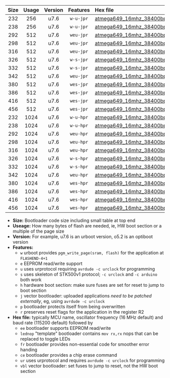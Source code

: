 |Size|Usage|Version|Features|Hex file|
|:-:|:-:|:-:|:-:|:--|
|232|256|u7.6|`w-u-jpr`|[atmega649_16mhz_38400bps_ur_vbl.hex](https://raw.githubusercontent.com/stefanrueger/urboot/main//atmega649_16mhz_38400bps_ur_vbl.hex)|
|238|256|u7.6|`w-u-jpr`|[atmega649_16mhz_38400bps_lednop_ur_vbl.hex](https://raw.githubusercontent.com/stefanrueger/urboot/main//atmega649_16mhz_38400bps_lednop_ur_vbl.hex)|
|292|512|u7.6|`weu-jpr`|[atmega649_16mhz_38400bps_ee_ur_vbl.hex](https://raw.githubusercontent.com/stefanrueger/urboot/main//atmega649_16mhz_38400bps_ee_ur_vbl.hex)|
|298|512|u7.6|`weu-jpr`|[atmega649_16mhz_38400bps_ee_lednop_ur_vbl.hex](https://raw.githubusercontent.com/stefanrueger/urboot/main//atmega649_16mhz_38400bps_ee_lednop_ur_vbl.hex)|
|316|512|u7.6|`weu-jpr`|[atmega649_16mhz_38400bps_ee_lednop_fr_ur_vbl.hex](https://raw.githubusercontent.com/stefanrueger/urboot/main//atmega649_16mhz_38400bps_ee_lednop_fr_ur_vbl.hex)|
|326|512|u7.6|`w-s-jpr`|[atmega649_16mhz_38400bps_vbl.hex](https://raw.githubusercontent.com/stefanrueger/urboot/main//atmega649_16mhz_38400bps_vbl.hex)|
|332|512|u7.6|`w-s-jpr`|[atmega649_16mhz_38400bps_lednop_vbl.hex](https://raw.githubusercontent.com/stefanrueger/urboot/main//atmega649_16mhz_38400bps_lednop_vbl.hex)|
|342|512|u7.6|`weu-jpr`|[atmega649_16mhz_38400bps_ee_lednop_fr_ce_ur_vbl.hex](https://raw.githubusercontent.com/stefanrueger/urboot/main//atmega649_16mhz_38400bps_ee_lednop_fr_ce_ur_vbl.hex)|
|380|512|u7.6|`wes-jpr`|[atmega649_16mhz_38400bps_ee_vbl.hex](https://raw.githubusercontent.com/stefanrueger/urboot/main//atmega649_16mhz_38400bps_ee_vbl.hex)|
|386|512|u7.6|`wes-jpr`|[atmega649_16mhz_38400bps_ee_lednop_vbl.hex](https://raw.githubusercontent.com/stefanrueger/urboot/main//atmega649_16mhz_38400bps_ee_lednop_vbl.hex)|
|416|512|u7.6|`wes-jpr`|[atmega649_16mhz_38400bps_ee_lednop_fr_vbl.hex](https://raw.githubusercontent.com/stefanrueger/urboot/main//atmega649_16mhz_38400bps_ee_lednop_fr_vbl.hex)|
|456|512|u7.6|`wes-jpr`|[atmega649_16mhz_38400bps_ee_lednop_fr_ce_vbl.hex](https://raw.githubusercontent.com/stefanrueger/urboot/main//atmega649_16mhz_38400bps_ee_lednop_fr_ce_vbl.hex)|
|232|1024|u7.6|`w-u-hpr`|[atmega649_16mhz_38400bps_ur.hex](https://raw.githubusercontent.com/stefanrueger/urboot/main//atmega649_16mhz_38400bps_ur.hex)|
|238|1024|u7.6|`w-u-hpr`|[atmega649_16mhz_38400bps_lednop_ur.hex](https://raw.githubusercontent.com/stefanrueger/urboot/main//atmega649_16mhz_38400bps_lednop_ur.hex)|
|292|1024|u7.6|`weu-hpr`|[atmega649_16mhz_38400bps_ee_ur.hex](https://raw.githubusercontent.com/stefanrueger/urboot/main//atmega649_16mhz_38400bps_ee_ur.hex)|
|298|1024|u7.6|`weu-hpr`|[atmega649_16mhz_38400bps_ee_lednop_ur.hex](https://raw.githubusercontent.com/stefanrueger/urboot/main//atmega649_16mhz_38400bps_ee_lednop_ur.hex)|
|316|1024|u7.6|`weu-hpr`|[atmega649_16mhz_38400bps_ee_lednop_fr_ur.hex](https://raw.githubusercontent.com/stefanrueger/urboot/main//atmega649_16mhz_38400bps_ee_lednop_fr_ur.hex)|
|326|1024|u7.6|`w-s-hpr`|[atmega649_16mhz_38400bps.hex](https://raw.githubusercontent.com/stefanrueger/urboot/main//atmega649_16mhz_38400bps.hex)|
|332|1024|u7.6|`w-s-hpr`|[atmega649_16mhz_38400bps_lednop.hex](https://raw.githubusercontent.com/stefanrueger/urboot/main//atmega649_16mhz_38400bps_lednop.hex)|
|342|1024|u7.6|`weu-hpr`|[atmega649_16mhz_38400bps_ee_lednop_fr_ce_ur.hex](https://raw.githubusercontent.com/stefanrueger/urboot/main//atmega649_16mhz_38400bps_ee_lednop_fr_ce_ur.hex)|
|380|1024|u7.6|`wes-hpr`|[atmega649_16mhz_38400bps_ee.hex](https://raw.githubusercontent.com/stefanrueger/urboot/main//atmega649_16mhz_38400bps_ee.hex)|
|386|1024|u7.6|`wes-hpr`|[atmega649_16mhz_38400bps_ee_lednop.hex](https://raw.githubusercontent.com/stefanrueger/urboot/main//atmega649_16mhz_38400bps_ee_lednop.hex)|
|416|1024|u7.6|`wes-hpr`|[atmega649_16mhz_38400bps_ee_lednop_fr.hex](https://raw.githubusercontent.com/stefanrueger/urboot/main//atmega649_16mhz_38400bps_ee_lednop_fr.hex)|
|456|1024|u7.6|`wes-hpr`|[atmega649_16mhz_38400bps_ee_lednop_fr_ce.hex](https://raw.githubusercontent.com/stefanrueger/urboot/main//atmega649_16mhz_38400bps_ee_lednop_fr_ce.hex)|

- **Size:** Bootloader code size including small table at top end
- **Useage:** How many bytes of flash are needed, ie, HW boot section or a multiple of the page size
- **Version:** For example, u7.6 is an urboot version, o5.2 is an optiboot version
- **Features:**
  + `w` urboot provides `pgm_write_page(sram, flash)` for the application at `FLASHEND-4+1`
  + `e` EEPROM read/write support
  + `u` uses urprotocol requiring `avrdude -c urclock` for programming
  + `s` uses skeleton of STK500v1 protocol; `-c urclock` and `-c arduino` both work
  + `h` hardware boot section: make sure fuses are set for reset to jump to boot section
  + `j` vector bootloader: uploaded applications *need to be patched externally*, eg, using `avrdude -c urclock`
  + `p` bootloader protects itself from being overwritten
  + `r` preserves reset flags for the application in the register R2
- **Hex file:** typically MCU name, oscillator frequency (16 MHz default) and baud rate (115200 default) followed by
  + `ee` bootloader supports EEPROM read/write
  + `lednop` "template" bootloader contains `mov rx,rx` nops that can be replaced to toggle LEDs
  + `fr` bootloader provides non-essential code for smoother error handing
  + `ce` bootloader provides a chip erase command
  + `ur` uses urprotocol and requires `avrdude -c urclock` for programming
  + `vbl` vector bootloader: set fuses to jump to reset, not the HW boot section
